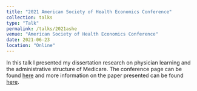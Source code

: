```yaml
---
title: "2021 American Society of Health Economics Conference"
collection: talks
type: "Talk"
permalink: /talks/2021ashe
venue: "American Society of Health Economics Conference"
date: 2021-06-23
location: "Online"
---
```


In this talk I presented my dissertation research on physician learning and the administrative structure of Medicare. The conference page can be found [here](https://ashecon.confex.com/ashecon/2021/meetingapp.cgi/Paper/10750) and more information on the paper presented can be found [here](https://rileyleague.github.io/publications/globalspillovers).
